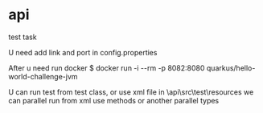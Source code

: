 # api
test task 

U need add link and port in config.properties 

After u need run docker
$ docker run -i --rm -p 8082:8080 quarkus/hello-world-challenge-jvm


U can run test from test class, or use xml file in \api\src\test\resources
we can parallel run from xml use methods or another parallel types

